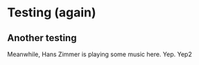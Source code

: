# Testing (again)

## Another testing

Meanwhile, Hans Zimmer is playing some music here. Yep. Yep2
